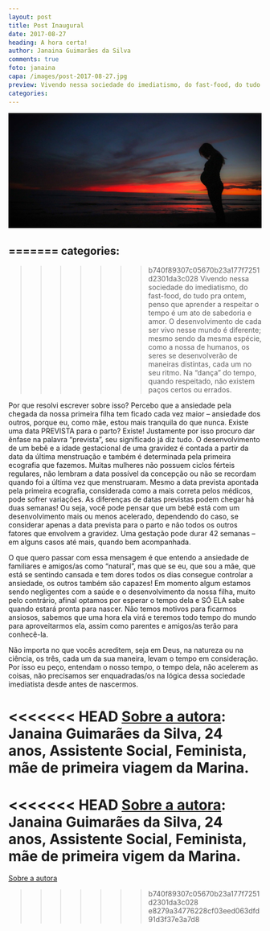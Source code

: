 ```yaml
---
layout: post
title: Post Inaugural
date: 2017-08-27
heading: A hora certa!
author: Janaina Guimarães da Silva
comments: true
foto: janaina
capa: /images/post-2017-08-27.jpg
preview: Vivendo nessa sociedade do imediatismo, do fast-food, do tudo pra ontem, penso que aprender a respeitar o tempo é um ato de sabedoria e amor. O desenvolvimento de cada ser vivo nesse mundo é diferente; mesmo sendo da mesma espécie, como a nossa de humanos, os seres se desenvolverão de maneiras distintas, cada um no seu ritmo. Na “dança” do tempo, quando respeitado, não existem paços certos ou errados.
categories: 
---
```


![Mulher grávida](/images/post-2017-08-27.jpg)

=======
categories: 
---

>>>>>>> b740f89307c05670b23a177f7251d2301da3c028
Vivendo nessa sociedade do imediatismo, do fast-food, do tudo pra ontem, penso que aprender a respeitar o tempo é um ato de sabedoria e amor. O desenvolvimento de cada ser vivo nesse mundo é diferente; mesmo sendo da mesma espécie, como a nossa de humanos, os seres se desenvolverão de maneiras distintas, cada um no seu ritmo. Na “dança” do tempo, quando respeitado, não existem paços certos ou errados.

Por que resolvi escrever sobre isso? Percebo que a ansiedade pela chegada da nossa primeira filha tem ficado cada vez maior – ansiedade dos outros, porque eu, como mãe, estou mais tranquila do que nunca. Existe uma data PREVISTA para o parto? Existe! Justamente por isso procuro dar ênfase na palavra “prevista”, seu significado já diz tudo. O desenvolvimento de um bebê e a idade gestacional de uma gravidez é contada a partir da data da última menstruação e também é determinada pela primeira ecografia que fazemos. Muitas mulheres não possuem ciclos férteis regulares, não lembram a data possível da concepção ou não se recordam quando foi a última vez que menstruaram. Mesmo a data prevista apontada pela primeira ecografia, considerada como a mais correta pelos médicos, pode sofrer variações. As diferenças de datas previstas podem chegar há duas semanas! Ou seja, você pode pensar que um bebê está com um desenvolvimento mais ou menos acelerado, dependendo do caso, se considerar apenas a data prevista para o parto e não todos os outros fatores que envolvem a gravidez. Uma gestação pode durar 42 semanas – em alguns casos até mais, quando bem acompanhada.

O que quero passar com essa mensagem é que entendo a ansiedade de familiares e amigos/as como “natural”, mas que se eu, que sou a mãe, que está se sentindo cansada e tem dores todos os dias consegue controlar a ansiedade, os outros também são capazes! Em momento algum estamos sendo negligentes com a saúde e o desenvolvimento da nossa filha, muito pelo contrário, afinal optamos por esperar o tempo dela e SÓ ELA sabe quando estará pronta para nascer. Não temos motivos para ficarmos ansiosos, sabemos que uma hora ela virá e teremos todo tempo do mundo para aproveitarmos ela, assim como parentes e amigos/as terão para conhecê-la.

Não importa no que vocês acreditem, seja em Deus, na natureza ou na ciência, os três, cada um da sua maneira, levam o tempo em consideração. Por isso eu peço, entendam o nosso tempo, o tempo dela, não acelerem as coisas, não precisamos ser enquadradas/os na lógica dessa sociedade imediatista desde antes de nascermos.

<<<<<<< HEAD
[Sobre a autora](http://goo.gl/mpAQnq): Janaina Guimarães da Silva, 24 anos, Assistente Social, Feminista, mãe de primeira viagem da Marina.
=======
<<<<<<< HEAD
[Sobre a autora](http://goo.gl/mpAQnq): Janaina Guimarães da Silva, 24 anos, Assistente Social, Feminista, mãe de primeira vigem da Marina.
=======
[Sobre a autora](http://goo.gl/mpAQnq)
>>>>>>> b740f89307c05670b23a177f7251d2301da3c028
>>>>>>> e8279a34776228cf03eed063dfd91d3f37e3a7d8
